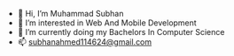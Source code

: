 - 👋 Hi, I’m Muhammad Subhan
- 👀 I’m interested in Web And Mobile Development
- 🌱 I’m currently doing my Bachelors In Computer Science
- 📫 subhanahmed114624@gmail.com

<!---
msubhanahmed/msubhanahmed is a ✨ special ✨ repository because its `README.md` (this file) appears on your GitHub profile.
You can click the Preview link to take a look at your changes.
--->
